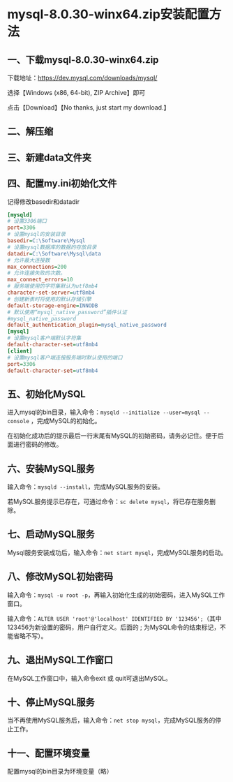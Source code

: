 # mysql-8.0.30-winx64.zip安装配置方法

## 一、下载mysql-8.0.30-winx64.zip
下载地址：https://dev.mysql.com/downloads/mysql/

选择【Windows (x86, 64-bit), ZIP Archive】即可

点击【Download】【No thanks, just start my download.】


## 二、解压缩
## 三、新建data文件夹
## 四、配置my.ini初始化文件
记得修改basedir和datadir
```ini
[mysqld]
# 设置3306端口
port=3306
# 设置mysql的安装目录
basedir=C:\Software\Mysql
# 设置mysql数据库的数据的存放目录
datadir=C:\Software\Mysql\data
# 允许最大连接数
max_connections=200
# 允许连接失败的次数。
max_connect_errors=10
# 服务端使用的字符集默认为utf8mb4
character-set-server=utf8mb4
# 创建新表时将使用的默认存储引擎
default-storage-engine=INNODB
# 默认使用“mysql_native_password”插件认证
#mysql_native_password
default_authentication_plugin=mysql_native_password
[mysql]
# 设置mysql客户端默认字符集
default-character-set=utf8mb4
[client]
# 设置mysql客户端连接服务端时默认使用的端口
port=3306
default-character-set=utf8mb4
```


## 五、初始化MySQL
进入mysql的bin目录，输入命令：`mysqld --initialize --user=mysql --console` ，完成MySQL的初始化。

在初始化成功后的提示最后一行末尾有MySQL的初始密码，请务必记住。便于后面进行密码的修改。


## 六、安装MySQL服务
输入命令：`mysqld --install`，完成MySQL服务的安装。

若MySQL服务提示已存在，可通过命令：`sc delete mysql`，将已存在服务删除。


## 七、启动MySQL服务
Mysql服务安装成功后，输入命令：`net start mysql`，完成MySQL服务的启动。


## 八、修改MySQL初始密码
输入命令：`mysql -u root -p`，再输入初始化生成的初始密码，进入MySQL工作窗口。

输入命令：`ALTER USER 'root'@'localhost' IDENTIFIED BY '123456';`（其中123456为新设置的密码，用户自行定义。后面的 ; 为MySQL命令的结束标记，不能省略不写）。


## 九、退出MySQL工作窗口
在MySQL工作窗口中，输入命令exit 或 quit可退出MySQL。


## 十、停止MySQL服务
当不再使用MySQL服务后，输入命令：`net stop mysql`，完成MySQL服务的停止工作。


## 十一、配置环境变量
配置mysql的bin目录为环境变量（略）
